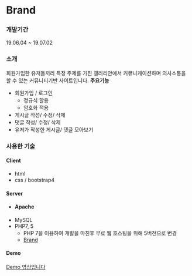 # Brand

### 개발기간
19.06.04 ~ 19.07.02

### 소개
회원가입한 유저들끼리 특정 주제를 가진 갤러리안에서 커뮤니케이션하며 의사소통을 할 수 있는 커뮤니티기반 사이트입니다.
**주요기능**
* 회원가입 / 로그인
  * 정규식 할용
  * 암호화 적용
* 게시글 작성/ 수정/ 삭제
* 댓글 작성/ 수정/ 삭제
* 유저가 작성한 게시글/ 댓글 모아보기

### 사용한 기술
#### Client
  * html
  * css / bootstrap4
  
#### Server
* #### Apache
* MySQL
* PHP7, 5
  * PHP 7을 이용하여 개발을 마친후 무료 웹 호스팅을 위해 5버전으로 변경
  * [Brand](back947.dothome.co.kr)
  

#### Demo
[Demo 영상입니다](https://drive.google.com/open?id=10A1K6vyTw3CEA1v6N9tuntowE5_2JsER)
